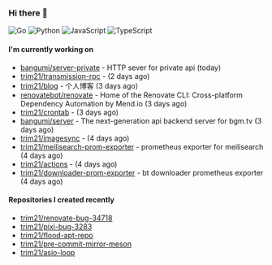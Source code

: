 ### Hi there 👋

![Go](https://img.shields.io/badge/go-%2300ADD8.svg?style=for-the-badge&logo=go&logoColor=white)
![Python](https://img.shields.io/badge/python-3670A0?style=for-the-badge&logo=python&logoColor=ffdd54)
![JavaScript](https://img.shields.io/badge/javascript-%23323330.svg?style=for-the-badge&logo=javascript&logoColor=%23F7DF1E)
![TypeScript](https://img.shields.io/badge/typescript-%23007ACC.svg?style=for-the-badge&logo=typescript&logoColor=white)

#### I'm currently working on

- [bangumi/server-private](https://github.com/bangumi/server-private) - HTTP sever for private api (today)
- [trim21/transmission-rpc](https://github.com/trim21/transmission-rpc) -  (2 days ago)
- [trim21/blog](https://github.com/trim21/blog) - 个人博客 (3 days ago)
- [renovatebot/renovate](https://github.com/renovatebot/renovate) - Home of the Renovate CLI: Cross-platform Dependency Automation by Mend.io (3 days ago)
- [trim21/crontab](https://github.com/trim21/crontab) -  (3 days ago)
- [bangumi/server](https://github.com/bangumi/server) - The next-generation api backend server for bgm.tv (3 days ago)
- [trim21/imagesync](https://github.com/trim21/imagesync) -  (4 days ago)
- [trim21/meilisearch-prom-exporter](https://github.com/trim21/meilisearch-prom-exporter) - prometheus exporter for meilisearch (4 days ago)
- [trim21/actions](https://github.com/trim21/actions) -  (4 days ago)
- [trim21/downloader-prom-exporter](https://github.com/trim21/downloader-prom-exporter) - bt downloader prometheus exporter (4 days ago)

#### Repositories I created recently

- [trim21/renovate-bug-34718](https://github.com/trim21/renovate-bug-34718)
- [trim21/pixi-bug-3283](https://github.com/trim21/pixi-bug-3283)
- [trim21/flood-apt-repo](https://github.com/trim21/flood-apt-repo)
- [trim21/pre-commit-mirror-meson](https://github.com/trim21/pre-commit-mirror-meson)
- [trim21/asio-loop](https://github.com/trim21/asio-loop)
